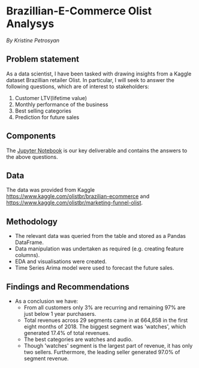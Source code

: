 # Brazillian-E-Commerce Olist Analysys


*By Kristine Petrosyan*

## Problem statement

As a data scientist, I have been tasked with drawing insights from a Kaggle dataset Brazillian retailer Olist. In particular, I will seek to answer the following questions, which are of interest to stakeholders:

1. Customer LTV(lifetime value)
2. Monthly performance of the business
3. Best selling categories
4. Prediction for future sales

## Components

The [Jupyter Notebook](https://github.com/kristinepetrosyan/Brazillian-E-Commerce-Analysys/blob/main/olistanalysis.ipynb) is our key deliverable and contains the answers to the above questions.

## Data

The data was provided from Kaggle https://www.kaggle.com/olistbr/brazilian-ecommerce and https://www.kaggle.com/olistbr/marketing-funnel-olist.

## Methodology

* The relevant data was queried from the table and stored as a Pandas DataFrame. 
* Data manipulation was undertaken as required (e.g. creating feature columns). 
* EDA and visualisations were created.
* Time Series Arima model were used to forecast the future sales.


## Findings and Recommendations

* As a conclusion we have:
    - From all customers only 3% are recurring and remaining 97% are just below 1 year purchasers.
    - Total revenues across 29 segments came in at 664,858 in the first eight months of 2018. The biggest segment was 'watches', which generated 17.4% of total revenues.
    - The best categories are watches and audio.
    - Though 'watches' segment is the largest part of revenue, it has only two sellers. Furthermore, the leading seller generated 97.0% of segment revenue.
    
    
    
